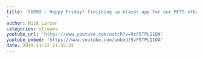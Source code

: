 ```yaml
---
title: 'S0092 - Happy Friday! finishing up blazor app for our MCTS othello AI
'
author: Nick Larsen
categories: streams
youtube_url: 'https://www.youtube.com/watch?v=9zF5TPLQ1DA'
youtube_embed: 'https://www.youtube.com/embed/9zF5TPLQ1DA'
date: 2019-11-22 21:55:22
---
```


